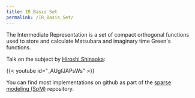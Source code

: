```yaml
---
title: IR Basis Set
permalink: /IR_Basis_Set/
---
```


The Intermediate Representation is a set of compact orthogonal functions
used to store and calculate Matsubara and imaginary time Green's
functions.

Talk on the subject by [Hiroshi
Shinaoka](http://s-read.saitama-u.ac.jp/researchers/pages/researcher_en/YQWpVZvb):

{{< youtube id="_AUgfJAPsWs" >}}

You can find most implementations on github as part of the [sparse
modeling (SpM)](https://github.com/SpM-lab/) repository.